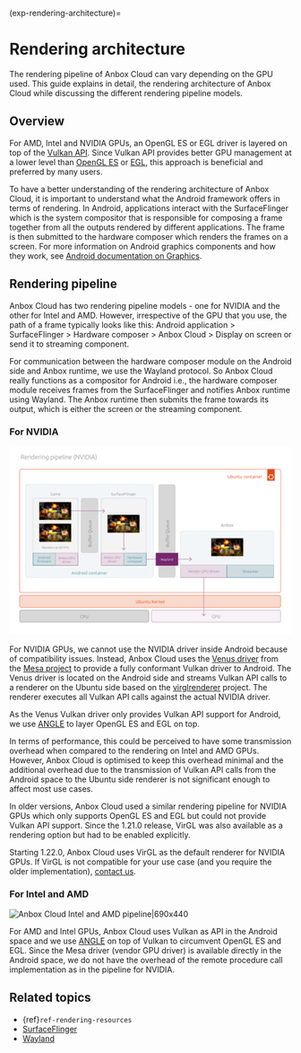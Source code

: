 (exp-rendering-architecture)=
# Rendering architecture

The rendering pipeline of Anbox Cloud can vary depending on the GPU used. This guide explains in detail, the rendering architecture of Anbox Cloud while discussing the different rendering pipeline models.

## Overview

For AMD, Intel and NVIDIA GPUs, an OpenGL ES or EGL driver is layered on top of the [Vulkan API](https://www.vulkan.org/). Since Vulkan API provides better GPU management at a lower level than [OpenGL ES](https://www.khronos.org/opengles/) or [EGL](https://www.khronos.org/egl), this approach is beneficial and preferred by many users.

To have a better understanding of the rendering architecture of Anbox Cloud, it is important to understand what the Android framework offers in terms of rendering. In Android, applications interact with the SurfaceFlinger which is the system compositor that is responsible for composing a frame together from all the outputs rendered by different applications. The frame is then submitted to the hardware composer which renders the frames on a screen. For more information on Android graphics components and how they work, see [Android documentation on Graphics](https://source.android.com/docs/core/graphics).

## Rendering pipeline

Anbox Cloud has two rendering pipeline models - one for NVIDIA and the other for Intel and AMD. However, irrespective of the GPU that you use, the path of a frame typically looks like this: Android application > SurfaceFlinger > Hardware composer > Anbox Cloud > Display on screen or send it to streaming component.

For communication between the hardware composer module on the Android side and Anbox runtime, we use the Wayland protocol. So Anbox Cloud really functions as a compositor for Android i.e., the hardware composer module receives frames from the SurfaceFlinger and notifies Anbox runtime using Wayland. The Anbox runtime then submits the frame towards its output, which is either the screen or the streaming component.

### For NVIDIA

![Anbox Cloud NVIDIA pipeline|690x440](/images/rendering-pipelines/NVIDIA_pipeline.png)

For NVIDIA GPUs, we cannot use the NVIDIA driver inside Android because of compatibility issues. Instead, Anbox Cloud uses the [Venus driver](https://docs.mesa3d.org/drivers/venus.html) from the [Mesa project](https://mesa3d.org) to provide a fully conformant Vulkan driver to Android. The Venus driver is located on the Android side and streams Vulkan API calls to a renderer on the Ubuntu side based on the [virglrenderer](https://gitlab.freedesktop.org/virgl/virglrenderer) project. The renderer executes all Vulkan API calls against the actual NVIDIA driver.

As the Venus Vulkan driver only provides Vulkan API support for Android, we use [ANGLE](https://chromium.googlesource.com/angle/angle) to layer OpenGL ES and EGL on top.

In terms of performance, this could be perceived to have some transmission overhead when compared to the rendering on Intel and AMD GPUs. However, Anbox Cloud is optimised to keep this overhead minimal and the additional overhead due to the transmission of Vulkan API calls from the Android space to the Ubuntu side renderer is not significant enough to affect most use cases.

In older versions, Anbox Cloud used a similar rendering pipeline for NVIDIA GPUs which only supports OpenGL ES and EGL but could not provide Vulkan API support. Since the 1.21.0 release, VirGL was also available as a rendering option but had to be enabled explicitly.

Starting 1.22.0, Anbox Cloud uses VirGL as the default renderer for NVIDIA GPUs. If VirGL is not compatible for your use case (and you require the older implementation), [contact us](https://anbox-cloud.io/contact-us).

### For Intel and AMD

![Anbox Cloud Intel and AMD pipeline|690x440](/images/rendering-pipelines/Intel_AMD_pipeline.png.png)

For AMD and Intel GPUs, Anbox Cloud uses Vulkan as API in the Android space and we use [ANGLE](https://chromium.googlesource.com/angle/angle) on top of Vulkan to circumvent OpenGL ES and EGL. Since the Mesa driver (vendor GPU driver) is available directly in the Android space, we do not have the overhead of the remote procedure call implementation as in the pipeline for NVIDIA.

## Related topics

* {ref}`ref-rendering-resources`
* [SurfaceFlinger](https://source.android.com/docs/core/graphics/surfaceflinger-windowmanager)
* [Wayland](https://wayland.freedesktop.org/)
